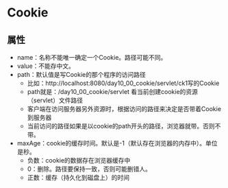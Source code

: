 # Cookie

## 属性

- name：名称不能唯一确定一个Cookie。路径可能不同。
- value：不能存中文。
- path：默认值是写Cookie的那个程序的访问路径
    - 比如：http://localhost:8080/day10_00_cookie/servlet/ck1写的Cookie
    - path就是：/day10_00_cookie/servlet 看当前创建cookie的资源（servlet）文件路径 
    - 客户端在访问服务器另外资源时，根据访问的路径来决定是否带着Cookie到服务器
    - 当前访问的路径如果是以cookie的path开头的路径，浏览器就带。否则不带。
- maxAge：cookie的缓存时间。默认是-1（默认存在浏览器的内存中）。单位是秒。
    - 负数：cookie的数据存在浏览器缓存中
    - 0：删除。路径要保持一致，否则可能删错人。
    - 正数：缓存（持久化到磁盘上）的时间
